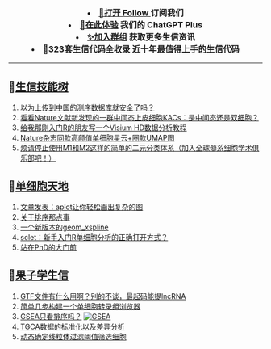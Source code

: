 
<h3 align="center">   
<li> <a href="https://app.follow.is/share/feeds/86231884517090304">🌈打开 Follow </a>订阅我们</li>  

<li> <a href="https://kyplus.092420.xyz/">🌟在此体验</a> 我们的 ChatGPT Plus </li>  

<li> <a href="https://t.me/BioInfoTalk">✨加入群组</a> 获取更多生信资讯</li> 

<li> <a href="https://github.com/ixxmu/FigureYa">🎨323套生信代码全收录</a> 近十年最值得上手的生信代码</li>  
</h3>

------------------

## 📝[生信技能树](https://github.com/ixxmu/mp_duty/issues?q=label%3A%E7%94%9F%E4%BF%A1%E6%8A%80%E8%83%BD%E6%A0%91+is%3Aclosed)
<!-- 1issueTable -->

1. [以为上传到中国的测序数据库就安全了吗？](https://github.com/ixxmu/mp_duty/issues/7088) 
2. [看看Nature文献新发现的一群中间态上皮细胞KACs：是中间态还是双细胞？](https://github.com/ixxmu/mp_duty/issues/7052) 
3. [给我那刚入门R的朋友写一个Visium HD数据分析教程](https://github.com/ixxmu/mp_duty/issues/7051) 
4. [Nature杂志同款高颜值单细胞星云+圈款UMAP图](https://github.com/ixxmu/mp_duty/issues/7044) 
5. [烦请停止使用M1和M2这样的简单的二元分类体系（加入全球髓系细胞学术俱乐部吧！）](https://github.com/ixxmu/mp_duty/issues/7040) 
<!-- 1issueTable -->
## 📝[单细胞天地](https://github.com/ixxmu/mp_duty/issues?q=label%3A%E5%8D%95%E7%BB%86%E8%83%9E%E5%A4%A9%E5%9C%B0+is%3Aclosed)
<!-- 2issueTable -->

1. [文章发表：aplot让你轻松画出复杂的图](https://github.com/ixxmu/mp_duty/issues/6973) 
2. [关于排序那点事](https://github.com/ixxmu/mp_duty/issues/6920) 
3. [一个新版本的geom_xspline](https://github.com/ixxmu/mp_duty/issues/6858) 
4. [sclet：新手入门R单细胞分析的正确打开方式？](https://github.com/ixxmu/mp_duty/issues/6588) 
5. [站在PhD的大门前](https://github.com/ixxmu/mp_duty/issues/6578) 
<!-- 2issueTable -->

## 📝[果子学生信](https://github.com/ixxmu/mp_duty/issues?q=label%3A%E6%9E%9C%E5%AD%90%E5%AD%A6%E7%94%9F%E4%BF%A1+is%3Aclosed)
<!-- 3issueTable -->

1. [GTF文件有什么用啊？别的不谈，最起码能提lncRNA](https://github.com/ixxmu/mp_duty/issues/6080) 
2. [简单几步构建一个单细胞转录组浏览器](https://github.com/ixxmu/mp_duty/issues/5103) 
3. [GSEA只看排序吗？](https://github.com/ixxmu/mp_duty/issues/4920) [![GSEA](https://img.shields.io/github/labels/ixxmu/mp_duty/GSEA)](https://github.com/ixxmu/mp_duty/labels/GSEA)
4. [TGCA数据的标准化以及差异分析](https://github.com/ixxmu/mp_duty/issues/4829) 
5. [动态确定线粒体过滤阈值筛选细胞](https://github.com/ixxmu/mp_duty/issues/4754) 
<!-- 3issueTable -->
